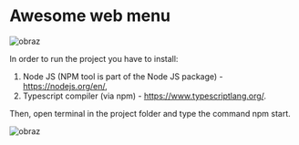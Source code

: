 # Awesome web menu

![obraz](https://user-images.githubusercontent.com/54153545/223338471-cc457bd9-9b9a-4ee3-a244-8b2bbe87953d.png)


In order to run the project you have to install:
1. Node JS (NPM tool is part of the Node JS package) - https://nodejs.org/en/,
2. Typescript compiler (via npm) - https://www.typescriptlang.org/.

Then, open terminal in the project folder and type the command npm start.

![obraz](https://user-images.githubusercontent.com/54153545/223338264-03437cb3-a6fb-4e29-af82-be4f63918665.png)
